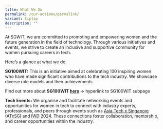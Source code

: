 ```yaml
---
title: What We Do
permalink: /our-actions/permalink/
variant: tiptap
description: ""
---
```

<p>At SGWIT, we are committed to promoting and empowering women and the future
generation in the field of technology. Through various initiatives and
events, we strive to create an inclusive and supportive community for women
pursuing careers in tech.</p>
<p>Here’s a glance at what we do:</p>
<p><strong>SG100WIT:</strong> This is an initiative aimed at celebrating 100
inspiring women who have made significant contributions to the tech industry.
We showcase diverse role models and their achievements.</p>
<p>Find out more about <strong>SG100WIT <a href="/sg100wit/sgwit2023/" rel="noopener noreferrer nofollow" target="_blank">here</a> </strong>-&gt;
hyperlink to SG100WIT subpage</p>
<p><strong>Tech Events:</strong> We organise and facilitate networking events
and opportunities for women in tech to connect with industry experts, professionals,
and peers through events such as <a href="/our-actions/atx-sg/" rel="noopener noreferrer nofollow" target="_blank">Asia Tech x Singapore (ATxSG)</a><strong><u> </u></strong>and<strong><u> </u></strong>
<a href="/our-actions/iwd2024/" rel="noopener noreferrer nofollow" target="_blank">IWD 2024</a>. These connections foster collaboration, mentorship, and
career opportunities within the industry.</p>